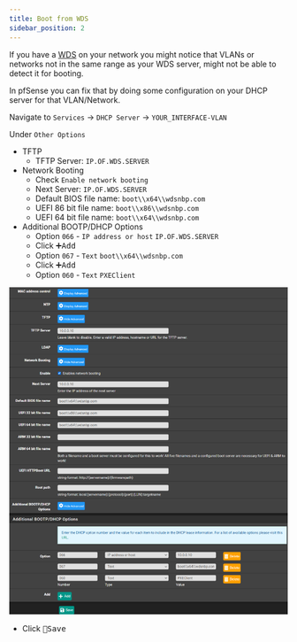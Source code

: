 ```yaml
---
title: Boot from WDS
sidebar_position: 2
---
```


If you have a [WDS](https://docs.microsoft.com/en-us/windows/win32/wds/windows-deployment-services-portal) on your network
you might notice that VLANs or networks not in the same range as your WDS server, might not be able to detect it for booting.

In pfSense you can fix that by doing some configuration on your DHCP server for that VLAN/Network.

Navigate to `Services` -> `DHCP Server` -> `YOUR_INTERFACE-VLAN`

Under `Other Options`

- TFTP
  - TFTP Server: `IP.OF.WDS.SERVER`
- Network Booting
  - Check `Enable network booting`
  - Next Server: `IP.OF.WDS.SERVER`
  - Default BIOS file name: `boot\\x64\\wdsnbp.com`
  - UEFI 86 bit file name: `boot\\x86\\wdsnbp.com`
  - UEFI 64 bit file name: `boot\\x64\\wdsnbp.com`
- Additional BOOTP/DHCP Options
  - Option `066` - `IP address or host` `IP.OF.WDS.SERVER`
  - Click <kbd>➕Add</kbd>
  - Option `067` - `Text` `boot\\x64\\wdsnbp.com`
  - Click <kbd>➕Add</kbd>
  - Option `060` - `Text` `PXEClient`

![wds-server](img/wds-server.png)

- Click <kbd>💾Save</kbd>

